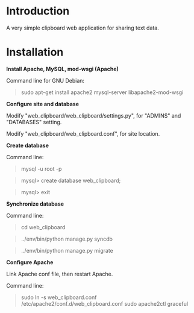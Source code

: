 Introduction
============

A very simple clipboard web application for sharing text data.

Installation
============

**Install Apache, MySQL, mod-wsgi (Apache)**

Command line for GNU Debian:

> sudo apt-get install apache2 mysql-server libapache2-mod-wsgi

**Configure site and database**

Modify "web_clipboard/web_clipboard/settings.py", for "ADMINS" and "DATABASES" setting.

Modify "web_clipboard/web_clipboard.conf", for site location.

**Create database**

Command line:

> mysql -u root -p

> mysql> create database web_clipboard;

> mysql> exit

**Synchronize database**

Command line:

> cd web_clipboard

> ../env/bin/python manage.py syncdb

> ../env/bin/python manage.py migrate

**Configure Apache**

Link Apache conf file, then restart Apache.

Command line:

> sudo ln -s web_clipboard.conf /etc/apache2/conf.d/web_clipboard.conf
> sudo apache2ctl graceful

